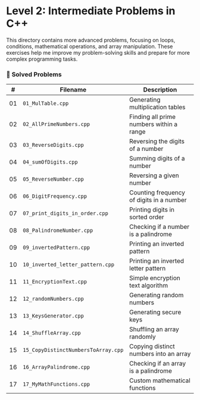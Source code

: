 # Level 2: Intermediate Problems in C++

This directory contains more advanced problems, focusing on loops, conditions, mathematical operations, and array manipulation. These exercises help me improve my problem-solving skills and prepare for more complex programming tasks.


### 📂 **Solved Problems**
| #  | Filename                             | Description                                     |
|----|-------------------------------------|-------------------------------------------------|
| 01 | `01_MulTable.cpp`                   | Generating multiplication tables               |
| 02 | `02_AllPrimeNumbers.cpp`            | Finding all prime numbers within a range       |
| 03 | `03_ReverseDigits.cpp`              | Reversing the digits of a number               |
| 04 | `04_sumOfDigits.cpp`                | Summing digits of a number                     |
| 05 | `05_ReverseNumber.cpp`              | Reversing a given number                       |
| 06 | `06_DigitFrequency.cpp`             | Counting frequency of digits in a number       |
| 07 | `07_print_digits_in_order.cpp`      | Printing digits in sorted order                |
| 08 | `08_PalindromeNumber.cpp`           | Checking if a number is a palindrome           |
| 09 | `09_invertedPattern.cpp`            | Printing an inverted pattern                   |
| 10 | `10_inverted_letter_pattern.cpp`    | Printing an inverted letter pattern            |
| 11 | `11_EncryptionText.cpp`             | Simple encryption text algorithm               |
| 12 | `12_randomNumbers.cpp`              | Generating random numbers                      |
| 13 | `13_KeysGenerator.cpp`              | Generating secure keys                         |
| 14 | `14_ShuffleArray.cpp`               | Shuffling an array randomly                    |
| 15 | `15_CopyDistinctNumbersToArray.cpp` | Copying distinct numbers into an array         |
| 16 | `16_ArrayPalindrome.cpp`            | Checking if an array is a palindrome           |
| 17 | `17_MyMathFunctions.cpp`            | Custom mathematical functions                  |

